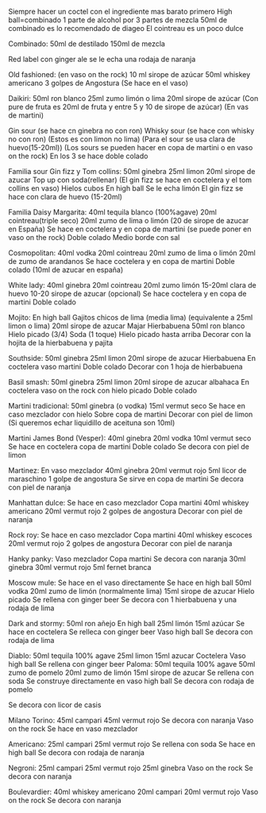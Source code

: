 Siempre hacer un coctel con el ingrediente mas barato primero
High ball=combinado
1 parte de alcohol por 3 partes de mezcla
50ml de combinado es lo recomendado de diageo 
El cointreau es un poco dulce

Combinado: 
50ml de destilado
150ml de mezcla

Red label con ginger ale se le echa una rodaja de naranja

Old fashioned: (en vaso on the rock)
10 ml sirope de azúcar
50ml whiskey americano
3 golpes de Angostura
(Se hace en el vaso)

Daikiri:
50ml ron blanco
25ml zumo limón o lima
20ml sirope de azúcar 
(Con pure de fruta es 20ml de fruta y entre 5 y 10 de sirope de azúcar)
(En vas de martini)

Gin sour (se hace cn ginebra no con ron)
Whisky sour (se hace con whisky no con ron)
(Estos es con limon no lima)
(Para el sour se usa clara de huevo(15-20ml))
(Los sours se pueden hacer en copa de martini o en vaso on the rock)
En los 3 se hace doble colado

Familia sour
Gin fizz y Tom collins:
50ml ginebra
25ml limon
20ml sirope de azucar 
Top up con soda(rellenar)
(El gin fizz se hace en coctelera y el tom collins en vaso)
Hielos cubos
En high ball
Se le echa limón 
El gin fizz se hace con clara de huevo (15-20ml)

Familia Daisy
Margarita:
40ml tequila blanco (100%agave)
20ml cointreau(triple seco)
20ml zumo de lima o limón 
(20 de sirope de azucar en España)
Se hace en coctelera y en copa de martini (se puede poner en vaso on the rock)
Doble colado
Medio borde con sal 

Cosmopolitan:
40ml vodka
20ml cointreau 
20ml zumo de lima o limón
20ml de zumo de arandanos
Se hace coctelera y en copa de martini
Doble colado
(10ml de azucar en españa)

White lady: 
40ml ginebra
20ml cointreau
20ml zumo limón
15-20ml clara de huevo 
10-20 sirope de azucar (opcional)
Se hace coctelera y en copa de martini
Doble colado

Mojito:
En high ball
Gajitos chicos de lima (media lima) (equivalente a 25ml limon o lima)
20ml sirope de azucar
Majar
Hierbabuena
50ml ron blanco
Hielo picado (3/4)
Soda (1 toque)
Hielo picado hasta arriba
Decorar con la hojita de la hierbabuena y pajita

Southside:
50ml ginebra
25ml limon
20ml sirope de azucar
Hierbabuena
En coctelera vaso martini
Doble colado
Decorar con 1 hoja de hierbabuena 

Basil smash:
50ml ginebra
25ml limon
20ml sirope de azucar
albahaca
En coctelera vaso on the rock con hielo picado
Doble colado

Martini tradicional: 
50ml ginebra (o vodka)
15ml vermut seco 
Se hace en caso mezclador con hielo
Sobre copa de martini 
Decorar con piel de limon
(Si queremos echar liquidillo de aceituna son 10ml)

Martini James Bond (Vesper):
40ml ginebra
20ml vodka
10ml vermut seco
Se hace en coctelera copa de martini 
Doble colado
Se decora con piel de limon

Martinez: 
En vaso mezclador
40ml ginebra
20ml vermut rojo
5ml licor de maraschino
1 golpe de angostura
Se sirve en copa de martini 
Se decora con piel de naranja

Manhattan dulce:
Se hace en caso mezclador
Copa martini
40ml whiskey americano
20ml vermut rojo
2 golpes de angostura
Decorar con piel de naranja


Rock roy:
Se hace en caso mezclador
Copa martini
40ml whiskey escoces
20ml vermut rojo
2 golpes de angostura
Decorar con piel de naranja

Hanky panky:
Vaso mezclador
Copa martini
Se decora con naranja
30ml ginebra
30ml vermut rojo
5ml fernet branca

Moscow mule:
Se hace en el vaso directamente
Se hace en high ball
50ml vodka
20ml zumo de limón (normalmente lima)
15ml sirope de azucar
Hielo picado
Se rellena con ginger beer
Se decora con 1 hierbabuena y una rodaja de lima

Dark and stormy:
50ml ron añejo
En high ball
25ml limón
15ml azúcar
Se hace en coctelera
Se relleca con ginger beer
Vaso high ball 
Se decora con rodaja de lima

Diablo:
50ml tequila 100% agave
25ml limon
15ml azucar
Coctelera
Vaso high ball
Se rellena con ginger beer Paloma: 
50ml tequila 100% agave
50ml zumo de pomelo
20ml zumo de limón
15ml sirope de azucar
Se rellena con soda
Se construye directamente en vaso high ball
Se decora con rodaja de pomelo

Se decora con licor de casis

Milano Torino:
45ml campari
45ml vermut rojo
Se decora con naranja
Vaso on the rock
Se hace en vaso mezclador

Americano: 
25ml campari
25ml vermut rojo
Se rellena con soda
Se hace en high ball 
Se decora con rodaja de naranja

Negroni:
25ml campari
25ml vermut rojo
25ml ginebra
Vaso on the rock 
Se decora con naranja

Boulevardier:
40ml whiskey americano
20ml campari
20ml vermut rojo 
Vaso on the rock
Se decora con naranja